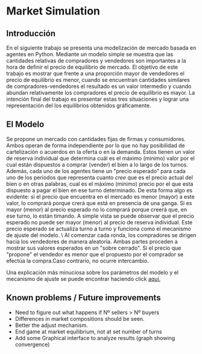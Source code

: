 # Market Simulation

## Introducción

En el siguiente trabajo se presenta una modelización de mercado basada en agentes en Python. Mediante un modelo simple se muestra que las cantidades relativas de compradores y vendedores son importantes a la hora de definir el precio de equilibrio de mercado. El objetivo de este trabajo es mostrar que frente a una  proporción mayor de vendedores el precio de equilibrio es menor, cuando se encuentran cantidades similares de compradores-vendedores el resultado es un valor intermedio y cuando abundan relativamente los compradores el precio de equilibrio es mayor.
La intención final del trabajo es presentar estas tres situaciones y lograr una representación del los equilibrios obtenidos gráficamente.

## El Modelo

Se propone un mercado con cantidades fijas ​de firmas y consumidores. Ambos operan de forma independiente por lo que no hay posibilidad de cartelización o acuerdos en la oferta o en la demanda. Estos tienen un valor de reserva individual que determina cuál es el máximo (mínimo) valor por el cual están dispuestos a comprar (vender) el bien a lo largo de los turnos. Además, cada uno de los agentes tiene un "precio esperado" para cada uno de los periodos que representa cuanto *cree* que es el precio actual del bien o en otras palabras, cual es el máximo (mínimo) precio por el que esta dispuesto a pagar el bien en ese turno determinado. De esta forma algo es evidente: si el precio que encuentra en el mercado es menor (mayor) a este valor, lo comprará porque crerá que está en presencia de una ganga. Si es mayor (menor) al precio esperado no lo comprará porque creerá que, en ese turno, lo están timando. A simple vista se puede observar que el precio esperado no puede ser mayor (menor) al precio de reserva individual. Este precio esperado se actualiza turno a turno y funciona como el mecanismo de ajuste del modelo. \\
Al comenzar cada ronda, los compradores se dirigen hacia los vendedores de manera aleatoria. Ambas partes proceden a mostrar sus valores esperados en un "sobre cerrado". Si el precio que "propone" el vendedor es menor que el propuesto por el comprador se efectúa la compra.Caso contrario, no ocurre intercambio.

Una explicación más minuciosa sobre los parámetros del modelo y el mecanismo de ajuste  se puede encontrar haciendo click [aquí.](https://www.overleaf.com/read/vdmyrpszhbcx "Simulación de Mercado en Python")


## Known problems / Future improvements

- Need to figure out what happens if Nº sellers > Nº buyers
- Differences in market compositions should be seen.
- Better the adjust mechanism.
- End game at market equilibrium, not at set number of turns
- Add some Graphical interface to analyze results
(graph showing convergence)
